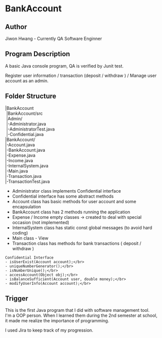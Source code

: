 # BankAccount

## Author
Jiwon Hwang - Currently QA Software Enginner</br>

## Program Description
A basic Java console program, QA is verified by Junit test.</br>

Register user information / transaction (deposit / withdraw ) / Manage user account as an admin.</br>

## Folder Structure
|BankAccount</br> 
&nbsp;|BankAccount/src</br>
 &nbsp;|Admin/</br> 
  &nbsp;|-Administrator.java</br> 
  &nbsp;|-AdministratorTest.java</br> 
  &nbsp;|-Confidential.java</br> 
 |BankAccount/</br> 
  |-Account.java</br> 
  |-BankAccount.java</br> 
  |-Expense.java</br> 
  |-Income.java</br> 
  |-InternalSystem.java</br> 
  |-Main.java</br> 
  |-Transaction.java</br>
  |-TransactionTest.java</br> 
  
 * Administrator class implements Confidential interface</br>
 * Confidential interface has some abstract methods</br>
 * Account class has basic methods for user account and some encapsulation</br>
 * BankAccount class has 2 methods running the application</br>
 * Expense / Income empty classes -> created to deal with special occasion (not implemented)</br>
 * InternalSystem class has static const global messages (to avoid hard coding)</br>
 * Main class - View</br>
 * Transaction class has methods for bank transactions ( deposit / withdraw )</br>
 
 ```
 Confidential Interface
 - isUserExist(Account account);</br>
 - uniqueNumberGenerator();</br>
 - isNumberUnique();</br>
 - accessAccount(Object obj);</br>
 - isBalanceSufficient(Account user, double money);</br>
 - modifyUserInfo(Account account);</br>
 ```

## Trigger
This is the first Java program that I did with software management tool.</br>
I'm a OOP person. When I learned them during the 2nd semester at school, it made me realize the importance of programming.</br>

I used Jira to keep track of my progression.</br>
